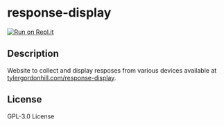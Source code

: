 # response-display
[![Run on Repl.it](https://repl.it/badge/github/TyHil/response-display)](https://repl.it/github/TyHil/response-display)
## Description
Website to collect and display resposes from various devices available at [tylergordonhill.com/response-display](https://tylergordonhill.com/response-display).
## License
GPL-3.0 License